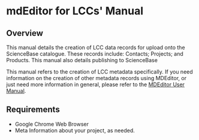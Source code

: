 # mdEditor for LCCs' Manual

## **Overview**

This manual details the creation of LCC data records for upload onto the ScienceBase catalogue. These records include: Contacts; Projects; and Products. This manual also details publishing to ScienceBase

This manual refers to the creation of LCC metadata specifically. If you need information on the creation of other metadata records using MDEditor, or just need more information in general, please refer to the [MDEditor User Manual](https://adiwg.gitbooks.io/mdeditor/content/).

## Requirements

* Google Chrome Web Browser
* Meta Information about your project, as needed.



